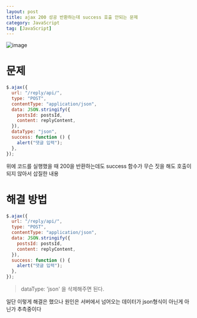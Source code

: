 ```yaml
---
layout: post
title: ajax 200 성공 반환하는데 success 호출 안되는 문제
category: JavaScript
tag: [JavaScript]
---
```


![image](https://user-images.githubusercontent.com/45007556/91047538-32604500-e655-11ea-8aa8-50c53e222fc7.png)

# 문제

```js
$.ajax({
  url: "/reply/api/",
  type: "POST",
  contentType: "application/json",
  data: JSON.stringify({
    postsId: postsId,
    content: replyContent,
  }),
  dataType: "json",
  success: function () {
    alert("댓글 입력");
  },
});
```

위에 코드를 실행했을 때 200을 반환하는데도 success 함수가 무슨 짓을 해도 호출이 되지 않아서 삽질한 내용

# 해결 방법

```js
$.ajax({
  url: "/reply/api/",
  type: "POST",
  contentType: "application/json",
  data: JSON.stringify({
    postsId: postsId,
    content: replyContent,
  }),
  success: function () {
    alert("댓글 입력");
  },
});
```

> dataType: 'json' 을 삭제해주면 된다.

일단 이렇게 해결은 했으나 원인은 서버에서 넘어오는 데이터가 json형식이 아닌게 아닌가 추측중이다
